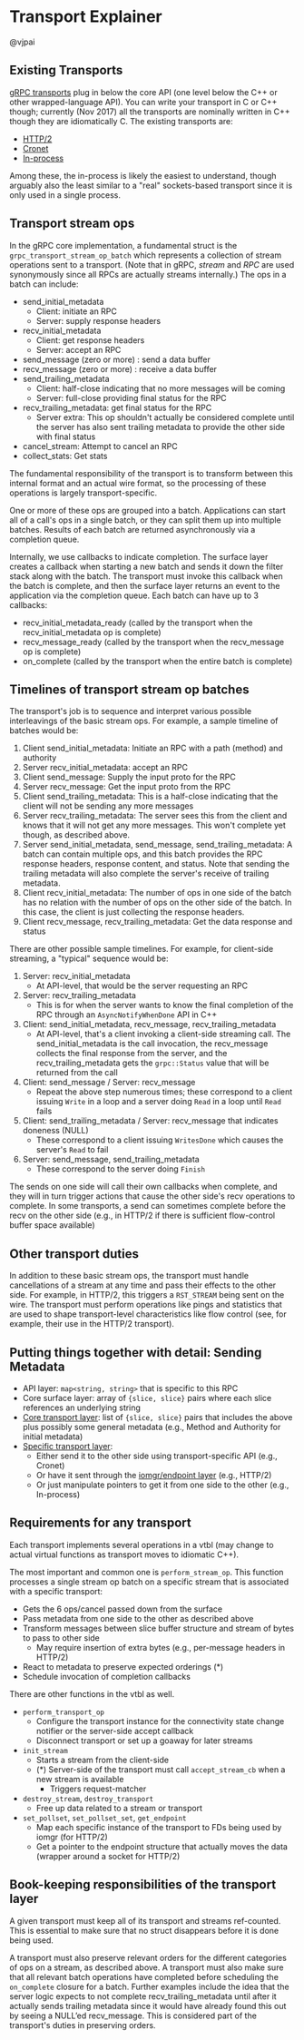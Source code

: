 # Transport Explainer

@vjpai

## Existing Transports

[gRPC
transports](https://github.com/grpc/grpc/tree/master/src/core/ext/transport)
plug in below the core API (one level below the C++ or other wrapped-language
API). You can write your transport in C or C++ though; currently (Nov 2017) all
the transports are nominally written in C++ though they are idiomatically C. The
existing transports are:

* [HTTP/2](https://github.com/grpc/grpc/tree/master/src/core/ext/transport/chttp2)
* [Cronet](https://github.com/grpc/grpc/tree/master/src/core/ext/transport/cronet)
* [In-process](https://github.com/grpc/grpc/tree/master/src/core/ext/transport/inproc)

Among these, the in-process is likely the easiest to understand, though arguably
also the least similar to a "real" sockets-based transport since it is only used
in a single process.

## Transport stream ops

In the gRPC core implementation, a fundamental struct is the
`grpc_transport_stream_op_batch` which represents a collection of stream
operations sent to a transport. (Note that in gRPC, _stream_ and _RPC_ are used
synonymously since all RPCs are actually streams internally.) The ops in a batch
can include:

* send\_initial\_metadata
  - Client: initiate an RPC
  - Server: supply response headers
* recv\_initial\_metadata
  - Client: get response headers
  - Server: accept an RPC
* send\_message (zero or more) : send a data buffer
* recv\_message (zero or more) : receive a data buffer
* send\_trailing\_metadata
  - Client: half-close indicating that no more messages will be coming
  - Server: full-close providing final status for the RPC
* recv\_trailing\_metadata: get final status for the RPC
  - Server extra: This op shouldn't actually be considered complete until the
    server has also sent trailing metadata to provide the other side with final
    status
* cancel\_stream: Attempt to cancel an RPC
* collect\_stats: Get stats

The fundamental responsibility of the transport is to transform between this
internal format and an actual wire format, so the processing of these operations
is largely transport-specific.

One or more of these ops are grouped into a batch. Applications can start all of
a call's ops in a single batch, or they can split them up into multiple
batches. Results of each batch are returned asynchronously via a completion
queue.

Internally, we use callbacks to indicate completion. The surface layer creates a
callback when starting a new batch and sends it down the filter stack along with
the batch. The transport must invoke this callback when the batch is complete,
and then the surface layer returns an event to the application via the
completion queue. Each batch can have up to 3 callbacks:

* recv\_initial\_metadata\_ready (called by the transport when the
  recv\_initial\_metadata op is complete)
* recv\_message\_ready (called by the transport when the recv_message op is
  complete)
* on\_complete (called by the transport when the entire batch is complete)

## Timelines of transport stream op batches

The transport's job is to sequence and interpret various possible interleavings
of the basic stream ops. For example, a sample timeline of batches would be:

1. Client send\_initial\_metadata: Initiate an RPC with a path (method) and authority
1. Server recv\_initial\_metadata: accept an RPC
1. Client send\_message: Supply the input proto for the RPC
1. Server recv\_message: Get the input proto from the RPC
1. Client send\_trailing\_metadata: This is a half-close indicating that the
   client will not be sending any more messages
1. Server recv\_trailing\_metadata: The server sees this from the client and
   knows that it will not get any more messages. This won't complete yet though,
   as described above.
1. Server send\_initial\_metadata, send\_message, send\_trailing\_metadata: A
   batch can contain multiple ops, and this batch provides the RPC response
   headers, response content, and status. Note that sending the trailing
   metadata will also complete the server's receive of trailing metadata.
1. Client recv\_initial\_metadata: The number of ops in one side of the batch
   has no relation with the number of ops on the other side of the batch. In
   this case, the client is just collecting the response headers.
1. Client recv\_message, recv\_trailing\_metadata: Get the data response and
   status


There are other possible sample timelines. For example, for client-side streaming, a "typical" sequence would be:

1. Server: recv\_initial\_metadata
   - At API-level, that would be the server requesting an RPC
1. Server: recv\_trailing\_metadata
   - This is for when the server wants to know the final completion of the RPC
     through an `AsyncNotifyWhenDone` API in C++
1. Client: send\_initial\_metadata, recv\_message, recv\_trailing\_metadata
   - At API-level, that's a client invoking a client-side streaming call. The
     send\_initial\_metadata is the call invocation, the recv\_message collects
     the final response from the server, and the recv\_trailing\_metadata gets
     the `grpc::Status` value that will be returned from the call
1. Client: send\_message / Server: recv\_message
   - Repeat the above step numerous times; these correspond to a client issuing
     `Write` in a loop and a server doing `Read` in a loop until `Read` fails
1. Client: send\_trailing\_metadata / Server: recv\_message that indicates doneness (NULL)
   - These correspond to a client issuing `WritesDone` which causes the server's
     `Read` to fail
1. Server: send\_message, send\_trailing\_metadata
   - These correspond to the server doing `Finish`

The sends on one side will call their own callbacks when complete, and they will
in turn trigger actions that cause the other side's recv operations to
complete. In some transports, a send can sometimes complete before the recv on
the other side (e.g., in HTTP/2 if there is sufficient flow-control buffer space
available)

## Other transport duties

In addition to these basic stream ops, the transport must handle cancellations
of a stream at any time and pass their effects to the other side. For example,
in HTTP/2, this triggers a `RST_STREAM` being sent on the wire. The transport
must perform operations like pings and statistics that are used to shape
transport-level characteristics like flow control (see, for example, their use
in the HTTP/2 transport).

## Putting things together with detail: Sending Metadata

* API layer: `map<string, string>` that is specific to this RPC
* Core surface layer: array of `{slice, slice}` pairs where each slice
  references an underlying string
* [Core transport
  layer](https://github.com/grpc/grpc/tree/master/src/core/lib/transport): list
  of `{slice, slice}` pairs that includes the above plus possibly some general
  metadata (e.g., Method and Authority for initial metadata)
* [Specific transport
  layer](https://github.com/grpc/grpc/tree/master/src/core/ext/transport):
  - Either send it to the other side using transport-specific API (e.g., Cronet)
  - Or have it sent through the [iomgr/endpoint
    layer](https://github.com/grpc/grpc/tree/master/src/core/lib/iomgr) (e.g.,
    HTTP/2)
  - Or just manipulate pointers to get it from one side to the other (e.g.,
    In-process)

## Requirements for any transport

Each transport implements several operations in a vtbl (may change to actual
virtual functions as transport moves to idiomatic C++).

The most important and common one is `perform_stream_op`. This function
processes a single stream op batch on a specific stream that is associated with
a specific transport:

* Gets the 6 ops/cancel passed down from the surface
* Pass metadata from one side to the other as described above
* Transform messages between slice buffer structure and stream of bytes to pass
  to other side
  - May require insertion of extra bytes (e.g., per-message headers in HTTP/2)
* React to metadata to preserve expected orderings (*)
* Schedule invocation of completion callbacks

There are other functions in the vtbl as well.

* `perform_transport_op`
  - Configure the transport instance for the connectivity state change notifier
    or the server-side accept callback
  - Disconnect transport or set up a goaway for later streams
* `init_stream`
  - Starts a stream from the client-side
  - (*) Server-side of the transport must call `accept_stream_cb` when a new
  stream is available
    * Triggers request-matcher
* `destroy_stream`, `destroy_transport`
  - Free up data related to a stream or transport
* `set_pollset`, `set_pollset_set`, `get_endpoint`
  - Map each specific instance of the transport to FDs being used by iomgr (for
    HTTP/2)
  - Get a pointer to the endpoint structure that actually moves the data
    (wrapper around a socket for HTTP/2)

## Book-keeping responsibilities of the transport layer

A given transport must keep all of its transport and streams ref-counted. This
is essential to make sure that no struct disappears before it is done being
used.

A transport must also preserve relevant orders for the different categories of
ops on a stream, as described above. A transport must also make sure that all
relevant batch operations have completed before scheduling the `on_complete`
closure for a batch. Further examples include the idea that the server logic
expects to not complete recv\_trailing\_metadata until after it actually sends
trailing metadata since it would have already found this out by seeing a NULL’ed
recv\_message. This is considered part of the transport's duties in preserving
orders.
